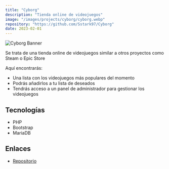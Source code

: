 ```yaml
---
title: "Cyborg"
description: "Tienda online de videojuegos"
image: "/images/projects/cyborg/cyborg.webp"
repository: "https://github.com/Sstark97/Cyborg"
date: 2023-02-01
---
```


![Cyborg Banner](/images/projects/cyborg/cyborg-banner.webp)

Se trata de una tienda online de videojuegos similar a otros proyectos como Steam o Epic Store

Aquí encontrarás:
<ul class="common-list">
<li>Una lista con los videojuegos más populares del momento</li>
<li>Podrás añadirlos a tu lista de deseados</li>
<li>Tendrás acceso a un panel de administrador para gestionar los videojuegos</li>
</ul>

## Tecnologías
- PHP
- Bootstrap
- MariaDB

## Enlaces
- [Repositorio](https://github.com/Sstark97/Cyborg)